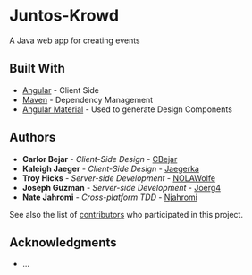 # Juntos-Krowd
A Java web app for creating events

## Built With

* [Angular](https://angular.io/) - Client Side
* [Maven](https://maven.apache.org/) - Dependency Management
* [Angular Material](https://material.angular.io/) - Used to generate Design Components

## Authors

* **Carlor Bejar** - *Client-Side Design* - [CBejar](https://github.com/cbejar93)
* **Kaleigh Jaeger** - *Client-Side Design* - [Jaegerka](https://github.com/jaegerka)
* **Troy Hicks** - *Server-side Development* - [NOLAWolfe](https://github.com/NOLAWolfe)
* **Joseph Guzman** - *Server-side Development* - [Joerg4](https://github.com/joerg4)
* **Nate Jahromi** - *Cross-platform TDD* - [Njahromi](https://github.com/njahromi)

See also the list of [contributors](https://github.com/your/project/contributors) who participated in this project.

## Acknowledgments

* ...

